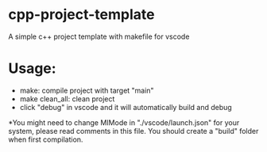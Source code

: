 # cpp-project-template
A simple c++ project template with makefile for vscode

# Usage:

  - make: compile project with target "main"
  - make clean_all: clean project
  - click "debug" in vscode and it will automatically build and debug

*You might need to change MIMode in "./vscode/launch.json" for your system, please read comments in this file. You should create a "build" folder when first compilation.
